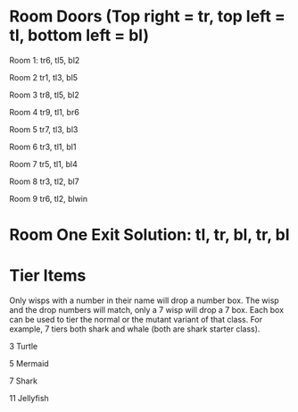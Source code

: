# Room Doors (Top right = tr, top left = tl, bottom left = bl)

Room 1: tr6, tl5, bl2

Room 2 tr1, tl3, bl5

Room 3 tr8, tl5, bl2

Room 4 tr9, tl1, br6

Room 5 tr7, tl3, bl3

Room 6 tr3, tl1, bl1

Room 7 tr5, tl1, bl4

Room 8 tr3, tl2, bl7

Room 9 tr6, tl2, blwin

# Room One Exit Solution: tl, tr, bl, tr, bl

# Tier Items

Only wisps with a number in their name will drop a number box. The wisp and the drop numbers will match, only a 7 wisp will drop a 7 box. Each box can be used to tier the normal or the mutant variant of that class. For example, 7 tiers both shark and whale (both are shark starter class).

3 Turtle

5 Mermaid

7 Shark

11 Jellyfish

